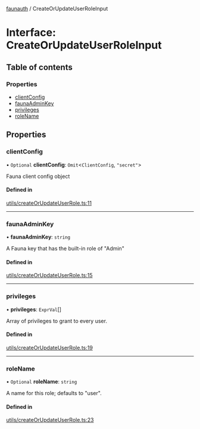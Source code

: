 [faunauth](../index.md) / CreateOrUpdateUserRoleInput

# Interface: CreateOrUpdateUserRoleInput

## Table of contents

### Properties

- [clientConfig](CreateOrUpdateUserRoleInput.md#clientconfig)
- [faunaAdminKey](CreateOrUpdateUserRoleInput.md#faunaadminkey)
- [privileges](CreateOrUpdateUserRoleInput.md#privileges)
- [roleName](CreateOrUpdateUserRoleInput.md#rolename)

## Properties

### clientConfig

• `Optional` **clientConfig**: `Omit`<`ClientConfig`, ``"secret"``\>

Fauna client config object

#### Defined in

[utils/createOrUpdateUserRole.ts:11](https://github.com/alexnitta/faunauth/blob/0b7b1e9/src/utils/createOrUpdateUserRole.ts#L11)

___

### faunaAdminKey

• **faunaAdminKey**: `string`

A Fauna key that has the built-in role of "Admin"

#### Defined in

[utils/createOrUpdateUserRole.ts:15](https://github.com/alexnitta/faunauth/blob/0b7b1e9/src/utils/createOrUpdateUserRole.ts#L15)

___

### privileges

• **privileges**: `ExprVal`[]

Array of privileges to grant to every user.

#### Defined in

[utils/createOrUpdateUserRole.ts:19](https://github.com/alexnitta/faunauth/blob/0b7b1e9/src/utils/createOrUpdateUserRole.ts#L19)

___

### roleName

• `Optional` **roleName**: `string`

A name for this role; defaults to "user".

#### Defined in

[utils/createOrUpdateUserRole.ts:23](https://github.com/alexnitta/faunauth/blob/0b7b1e9/src/utils/createOrUpdateUserRole.ts#L23)
